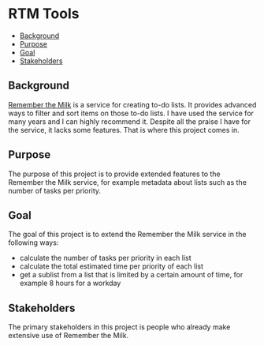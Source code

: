 # RTM Tools
* [Background](#background)
* [Purpose](#purpose)
* [Goal](#goal)
* [Stakeholders](#stakeholders)

## Background
[Remember the Milk][1] is a service for creating to-do lists. It provides 
advanced ways to filter and sort items on those to-do lists. I have used the 
service for many years and I can highly recommend it. Despite all the praise I 
have for the service, it lacks some features. That is where this project comes 
in.

## Purpose
The purpose of this project is to provide extended features to the Remember 
the Milk service, for example metadata about lists such as the number of tasks 
per priority.

## Goal
The goal of this project is to extend the Remember the Milk service in the 
following ways:
* calculate the number of tasks per priority in each list
* calculate the total estimated time per priority of each list
* get a sublist from a list that is limited by a certain amount of time, for 
example 8 hours for a workday

## Stakeholders
The primary stakeholders in this project is people who already make extensive 
use of Remember the Milk.

[1]: https://www.rememberthemilk.com
